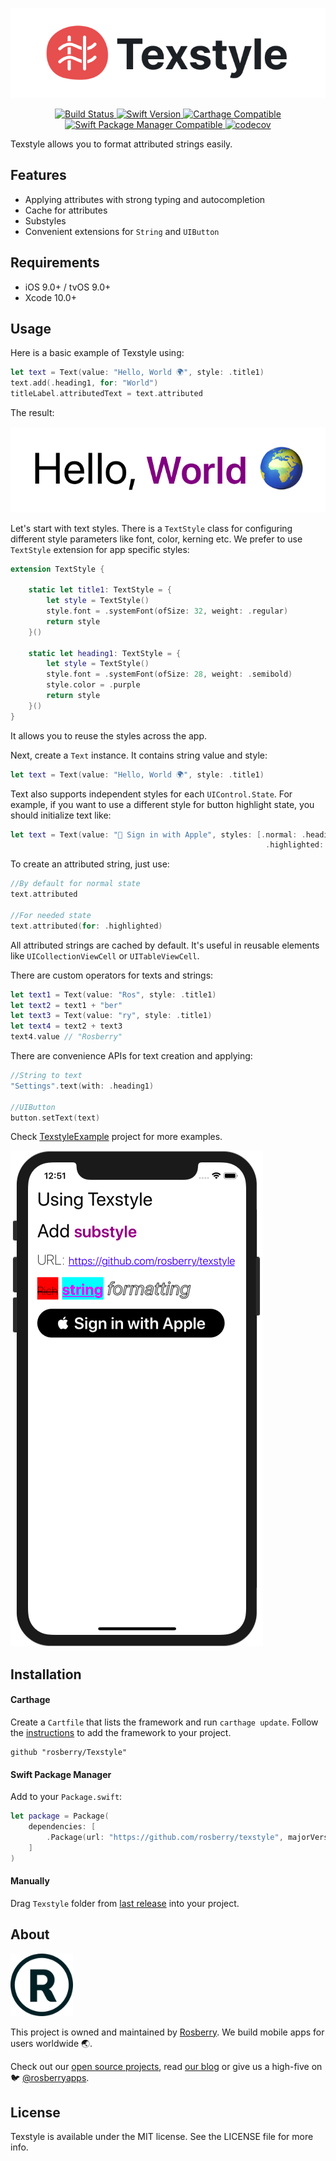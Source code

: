 <p align="center">
    <img src=".github/texstyle_logo.png" width="528" max-width="90%" alt="Stylin" />
</p>

<p align="center">
    <a href="https://travis-ci.org/rosberry/texstyle">
        <img src="https://travis-ci.org/rosberry/texstyle.svg?branch=master" alt="Build Status" />
    </a>
    <a href="https://swift.org/">
        <img src="https://img.shields.io/badge/swift-5.0-orange.svg" alt="Swift Version" />
    </a>
    <a href="https://github.com/Carthage/Carthage">
        <img src="https://img.shields.io/badge/Carthage-compatible-green.svg" alt="Carthage Compatible" />
    </a>
    <a href="https://github.com/apple/swift-package-manager">
        <img src="https://img.shields.io/badge/spm-compatible-green.svg" alt="Swift Package Manager Compatible" />
    </a>
    <a href="https://codecov.io/gh/rosberry/texstyle">
        <img src="https://codecov.io/gh/rosberry/texstyle/branch/master/graph/badge.svg" alt="codecov" />
    </a>
</p>

Texstyle allows you to format attributed strings easily.

## Features

- Applying attributes with strong typing and autocompletion
- Cache for attributes
- Substyles
- Convenient extensions for `String` and `UIButton`

## Requirements

- iOS 9.0+ / tvOS 9.0+
- Xcode 10.0+

## Usage

Here is a basic example of Texstyle using:

```swift
let text = Text(value: "Hello, World 🌍", style: .title1)
text.add(.heading1, for: "World")
titleLabel.attributedText = text.attributed
```

The result:

![Example1](.github/example1.png)

Let's start with text styles. There is a `TextStyle` class for configuring different style parameters like font, color, kerning etc. We prefer to use `TextStyle` extension for app specific styles:

```swift
extension TextStyle {

    static let title1: TextStyle = {
        let style = TextStyle()
        style.font = .systemFont(ofSize: 32, weight: .regular)
        return style
    }()
        
    static let heading1: TextStyle = {
        let style = TextStyle()
        style.font = .systemFont(ofSize: 28, weight: .semibold)
        style.color = .purple
        return style
    }()
}
```

It allows you to reuse the styles across the app.

Next, create a `Text` instance. It contains string value and style:

```swift
let text = Text(value: "Hello, World 🌍", style: .title1)
```

Text also supports independent styles for each `UIControl.State`. For example, if you want to use a different style for button highlight state, you should initialize text like:

```swift
let text = Text(value: " Sign in with Apple", styles: [.normal: .heading1,
                                                         .highlighted: .heading2])
```

To create an attributed string, just use:

```swift
//By default for normal state
text.attributed

//For needed state
text.attributed(for: .highlighted)
```

All attributed strings are cached by default. It's useful in reusable elements like `UICollectionViewCell` or `UITableViewCell`.

There are custom operators for texts and strings:

```swift
let text1 = Text(value: "Ros", style: .title1)
let text2 = text1 + "ber"
let text3 = Text(value: "ry", style: .title1)
let text4 = text2 + text3
text4.value // "Rosberry"
```

There are convenience APIs for text creation and applying:

```swift
//String to text
"Settings".text(with: .heading1)

//UIButton
button.setText(text)
```

Check [TexstyleExample](xcode://clone?repo=https%3A%2F%2Fgithub.com%2Frosberry%2Ftexstyle) project for more examples.

![Example2](.github/example2.png)

## Installation

#### Carthage
Create a `Cartfile` that lists the framework and run `carthage update`. Follow the [instructions](https://github.com/Carthage/Carthage#adding-frameworks-to-an-application) to add the framework to your project.

```
github "rosberry/Texstyle"
```

#### Swift Package Manager
Add to your `Package.swift`:

```swift
let package = Package(
    dependencies: [
        .Package(url: "https://github.com/rosberry/texstyle", majorVersion: 0)
    ]
)
```

#### Manually

Drag `Texstyle` folder from [last release](https://github.com/rosberry/Texstyle/releases) into your project.

## About

<img src="https://github.com/rosberry/Foundation/blob/master/Assets/full_logo.png?raw=true" height="100" />

This project is owned and maintained by [Rosberry](http://rosberry.com). We build mobile apps for users worldwide 🌏.

Check out our [open source projects](https://github.com/rosberry), read [our blog](https://medium.com/@Rosberry) or give us a high-five on 🐦 [@rosberryapps](http://twitter.com/RosberryApps).

## License

Texstyle is available under the MIT license. See the LICENSE file for more info.
